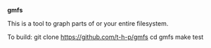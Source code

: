 **gmfs**

This is a tool to graph parts of or your entire filesystem.

To build: 
    git clone https://github.com/t-h-p/gmfs 
    cd gmfs
    make test
